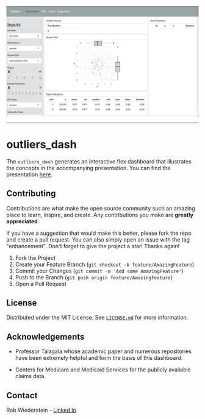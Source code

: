 <p align="center">
<a href="https://rob-wiederstein.shinyapps.io/outliers_dash"/><img src="./img/home_page.png" width=600/></a>
</p>

---

# outliers_dash

The `outliers_dash` generates an interactive flex dashboard that illustrates the concepts in the accompanying presentation. You can find the presentation [here](https://robwiederstein.github.io/outliers_pres/).

## Contributing

Contributions are what make the open source community such an amazing place to learn, inspire, and create. Any contributions you make are **greatly appreciated**.

If you have a suggestion that would make this better, please fork the repo and create a pull request. You can also simply open an issue with the tag "enhancement".
Don't forget to give the project a star! Thanks again!

1. Fork the Project
2. Create your Feature Branch (`git checkout -b feature/AmazingFeature`)
3. Commit your Changes (`git commit -m 'Add some AmazingFeature'`)
4. Push to the Branch (`git push origin feature/AmazingFeature`)
5. Open a Pull Request


## License

Distributed under the MIT License. See [`LICENSE.md`]("https://github.com/RobWiederstein/outliers_dash/blob/main/LICENSE.md") for more information.


## Acknowledgements

- Professor Talagala whose academic paper and numerous repositories have been extremely helpful and form the basis of this dashboard.

- Centers for Medicare and Medicaid Services for the publicly available claims data.

## Contact

Rob Wiederstein - [Linked In](https://www.linkedin.com/in/rob-wiederstein-797553138/)
